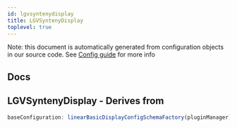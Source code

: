 ```yaml
---
id: lgvsyntenydisplay
title: LGVSyntenyDisplay
toplevel: true
---
```


Note: this document is automatically generated from configuration objects in
our source code. See [Config guide](/docs/config_guide) for more info

## Docs

## LGVSyntenyDisplay - Derives from

```js
baseConfiguration: linearBasicDisplayConfigSchemaFactory(pluginManager)
```
